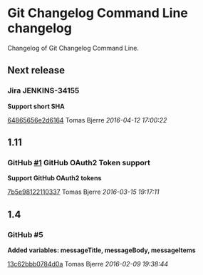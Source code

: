 # Git Changelog Command Line changelog

Changelog of Git Changelog Command Line.

## Next release
### Jira JENKINS-34155 

**Support short SHA**


[64865656e2d6164](https://github.com/tomasbjerre/git-changelog-command-line/commit/64865656e2d6164) Tomas Bjerre *2016-04-12 17:00:22*


## 1.11
### GitHub [#1](https://github.com/tomasbjerre/git-changelog-command-line/issues/1) GitHub OAuth2 Token support

**Support GitHub OAuth2 tokens**


[7b5e98122110337](https://github.com/tomasbjerre/git-changelog-command-line/commit/7b5e98122110337) Tomas Bjerre *2016-03-15 19:17:11*


## 1.4
### GitHub #5 

**Added variables: messageTitle, messageBody, messageItems**


[13c62bbb0784d0a](https://github.com/tomasbjerre/git-changelog-command-line/commit/13c62bbb0784d0a) Tomas Bjerre *2016-02-09 19:38:44*


